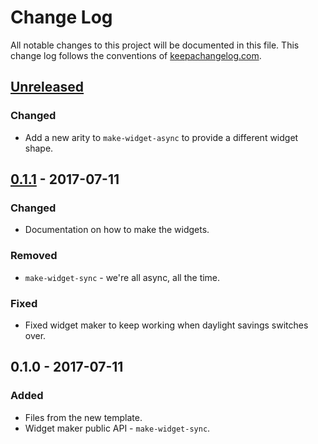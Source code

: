 # Change Log
All notable changes to this project will be documented in this file. This change log follows the conventions of [keepachangelog.com](http://keepachangelog.com/).

## [Unreleased]
### Changed
- Add a new arity to `make-widget-async` to provide a different widget shape.

## [0.1.1] - 2017-07-11
### Changed
- Documentation on how to make the widgets.

### Removed
- `make-widget-sync` - we're all async, all the time.

### Fixed
- Fixed widget maker to keep working when daylight savings switches over.

## 0.1.0 - 2017-07-11
### Added
- Files from the new template.
- Widget maker public API - `make-widget-sync`.

[Unreleased]: https://github.com/your-name/erebus2/compare/0.1.1...HEAD
[0.1.1]: https://github.com/your-name/erebus2/compare/0.1.0...0.1.1
